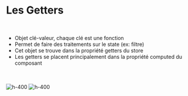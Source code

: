 <!-- .slide: class="sfeir-basic-slide" -->
# Les Getters
<br>
<ul>
    <li>Objet clé-valeur, chaque clé est une fonction</li>
    <li>Permet de faire des traitements sur le state (ex: filtre)</li>
    <li>Cet objet se trouve dans la propriété getters du store</li>
    <li>Les getters se placent principalement dans la propriété computed du composant</li>
</ul><br><br>
<div class="center">
    <img alt="h-400" src="assets/images/school/state-management/getters.png">
    <img alt="h-400" src="assets/images/school/state-management/getters_implementation.png">
</div>
